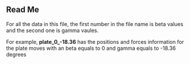## Read Me

For all the data in this file, the first number in the file name is beta values and the second one is gamma vaules.

For example, **plate_0_-18.36** has the positions and forces information for the plate moves with an beta equals to 0 
and gamma equals to -18.36 degrees